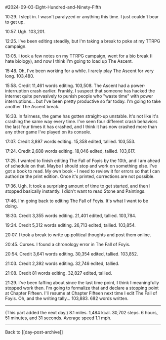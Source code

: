#2024-09-03-Eight-Hundred-and-Ninety-Fifth

10:29.  I slept in.  I wasn't paralyzed or anything this time.  I just couldn't bear to get up.

10:57.  Ugh.  103,201.

12:25.  I've been editing steadily, but I'm taking a break to poke at my TTRPG campaign.

13:05.  I took a few notes on my TTRPG campaign, went for a bio break (I hate biology), and now I think I'm going to load up The Ascent.

15:48.  Oh, I've been working for a while.  I rarely play The Ascent for very long.  103,480.

15:58.  Credit 11,461 words editing.  103,508.  The Ascent had a power-interruption crash earlier.  Frankly, I suspect that someone has hacked the internet quite pervasively to punish people who "waste time" with power interruptions... but I've been pretty productive so far today.  I'm going to take another The Ascent break.

16:33.  In fairness, the game has gotten straight-up unstable.  It's not like it's crashing the same way every time.  I've seen four different crash behaviors the last four times it has crashed, and I think it has now crashed more than any other game I've played on its console.

17:07.  Credit 3,897 words editing.  15,358 edited, tallied.  103,553.

17:24.  Credit 2,688 words editing.  18,046 edited, tallied.  103,617.

17:25.  I wanted to finish editing The Fall of Foyis by the 10th, and I am ahead of schedule on that.  Maybe I should stop and work on something else.  I've got a book to read.  My own book - I need to review it for errors so that I can authorize the print edition.  Once it's printed, corrections are not possible.

17:36.  Ugh.  It took a surprising amount of time to get started, and then I stopped basically instantly.  I didn't want to read Stone and Paintings.

17:46.  I'm going back to editing The Fall of Foyis.  It's what I want to be doing.

18:30.  Credit 3,355 words editing.  21,401 edited, tallied.  103,784.

19:24.  Credit 5,312 words editing.  26,713 edited, tallied.  103,854.

20:07.  I took a break to write up political thoughts and post them online.

20:45.  Curses.  I found a chronology error in The Fall of Foyis.

20:54.  Credit 3,641 words editing.  30,354 edited, tallied.  103,852.

21:03.  Credit 2,392 words editing.  32,746 edited, tallied.  

21:08.  Credit 81 words editing.  32,827 edited, tallied.

21:29.  I've been faffing about since the last time point, I think I meaningfully stopped work then.  I'm going to formalize that and declare a stopping point at Chapter Fifteen.  I'll resume at Chapter Fifteen next time I edit The Fall of Foyis.  Oh, and the writing tally...  103,883.  682 words written.

---
(This part added the next day.)  8.1 miles.  1,484 kcal.  30,702 steps.  6 hours, 51 minutes, and 31 seconds.  Average speed 1.1 mph.

---
Back to [[day-post-archive]]